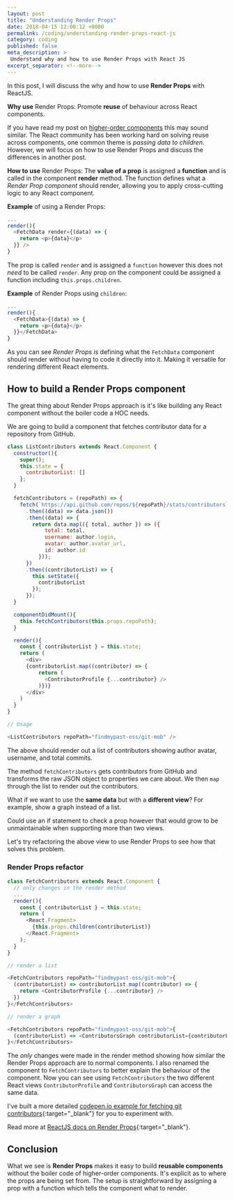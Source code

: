 ```yaml
---
layout: post
title: "Understanding Render Props"
date: 2018-04-15 12:00:12 +0000
permalink: /coding/understanding-render-props-react-js
category: coding
published: false
meta_description: >
 Understand why and how to use Render Props with React JS
excerpt_separator: <!--more-->
---
```


In this post, I will discuss the why and how to use **Render Props** with ReactJS.

**Why use** Render Props: Promote **reuse** of behaviour across React components.

If you have read my post on [higher-order components](/coding/understanding-higher-order-components) this may sound similar. The React community has been working hard on solving reuse across components, one common theme is _passing data to children_. However, we will focus on how to use Render Props and discuss the differences in another post.

<!--more-->

**How to use** Render Props: The **value of a prop** is assigned a **function** and is called in the component **render** method. The function defines what a _Render Prop component_ should render, allowing you to apply cross-cutting logic to any React component.

**Example** of using a Render Props:

```javascript
...
render(){
  <FetchData render={(data) => {
    return <p>{data}</p>
  }} />
}
```

The prop is called `render` and is assigned a `function` however this does not _need_ to be called `render`. Any prop on the component could be assigned a function including `this.props.children`.

**Example** of Render Props using `children`:

```javascript
...
render(){
  <FetchData>{(data) => {
    return <p>{data}</p>
  }}</FetchData>
}
```

As you can see _Render Props_ is defining what the `FetchData` component should render without having to code it directly into it. Making it versatile for rendering different React elements.

## How to build a Render Props component

The great thing about Render Props approach is it's like building any React component without the boiler code a HOC needs.

We are going to build a component that fetches contributor data for a repository from GitHub.

```javascript
class ListContributors extends React.Component {
  constructor(){
    super();
    this.state = {
      contributorList: []
    };
  }

  fetchContributors = (repoPath) => {
    fetch(`https://api.github.com/repos/${repoPath}/stats/contributors`)
      .then((data) => data.json())
      .then((data) => {
        return data.map(({ total, author }) => ({
            total: total,
            username: author.login,
            avatar: author.avatar_url,
            id: author.id
          }));
      })
      .then((contributorList) => {
        this.setState({
          contributorList
        });
      });
  }

  componentDidMount(){
    this.fetchContributors(this.props.repoPath);
  }

  render(){
    const { contributorList } = this.state;
    return (
      <div>
      {contributorList.map((contributor) => {
          return (
            <ContributorProfile {...contributor} />
          )})}
      </div>
    )
  }
}

// Usage

<ListContributors repoPath="findmypast-oss/git-mob" />
```

The above should render out a list of contributors showing author avatar, username, and total commits.

The method `fetchContributors` gets contributors from GitHub and transforms the raw JSON object to properties we care about. We then `map` through the list to render out the contributors.

What if we want to use the **same data** but with a **different view**? For example, show a graph instead of a list.

Could use an if statement to check a prop however that would grow to be unmaintainable when supporting more than two views.

Let's try refactoring the above view to use Render Props to see how that solves this problem.

### Render Props refactor

```javascript
class FetchContributors extends React.Component {
  // only changes in the render method
  ...
  render(){
    const { contributorList } = this.state;
    return (
      <React.Fragment>
        {this.props.children(contributorList)}
      </React.Fragment>
    );
  }
}

// render a list

<FetchContributors repoPath="findmypast-oss/git-mob">{
  (contributorList) => contributorList.map((contributor) => {
    return <ContributorProfile {...contributor} />
  })
}</FetchContributors>

// render a graph

<FetchContributors repoPath="findmypast-oss/git-mob">{
  (contributorList) => <ContributorsGraph contributorList={contributorList} />
}</FetchContributors>
```

The _only_ changes were made in the render method showing how similar the Render Props approach are to normal components. I also renamed the component to `FetchContributors` to better explain the behaviour of the component. Now you can see using `FetchContributors` the two different React views `ContributorProfile` and `ContributorsGraph` can access the same data.

I've built a more detailed [codepen.io example for fetching git contributors](https://codepen.io/rkotze/pen/oqqopQ){:target="\_blank"} for you to experiment with.

Read more at [ReactJS docs on Render Props](https://reactjs.org/docs/render-props.html){:target="\_blank"}.

## Conclusion

What we see is **Render Props** makes it easy to build **reusable components** without the boiler code of higher-order components. It's explicit as to where the props are being set from. The setup is straightforward by assigning a prop with a function which tells the component what to render.